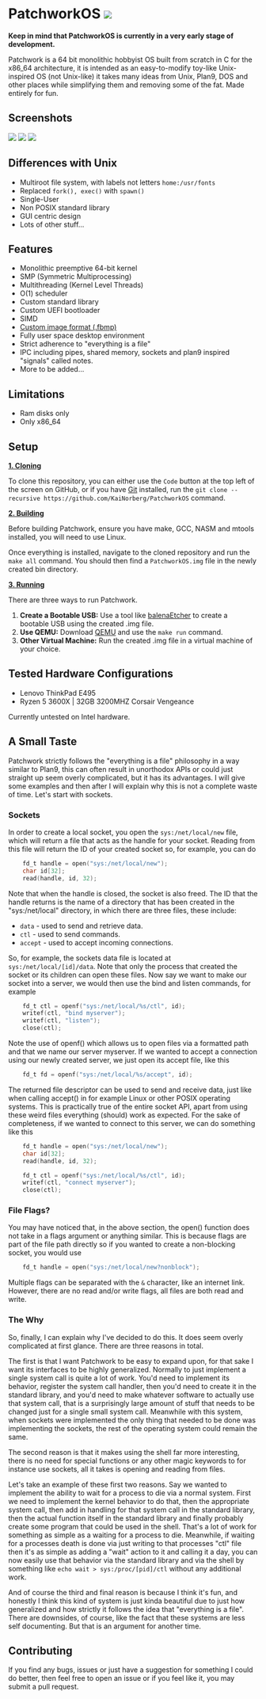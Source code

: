 # PatchworkOS ![](https://img.shields.io/badge/License-MIT-green)

**Keep in mind that PatchworkOS is currently in a very early stage of development.**

Patchwork is a 64 bit monolithic hobbyist OS built from scratch in C for the x86_64 architecture, it is intended as an easy-to-modify toy-like Unix-inspired OS (not Unix-like) it takes many ideas from Unix, Plan9, DOS and other places while simplifying them and removing some of the fat. Made entirely for fun.

## Screenshots

<img src="meta/screenshots/screenshot1.png" style="image-rendering: pixelated;">
<img src="meta/screenshots/screenshot2.png" style="image-rendering: pixelated;">
<img src="meta/screenshots/screenshot3.png" style="image-rendering: pixelated;">

## Differences with Unix

- Multiroot file system, with labels not letters ```home:/usr/fonts```
- Replaced ```fork(), exec()``` with ```spawn()```
- Single-User
- Non POSIX standard library
- GUI centric design
- Lots of other stuff...

## Features

- Monolithic preemptive 64-bit kernel
- SMP (Symmetric Multiprocessing)
- Multithreading (Kernel Level Threads)
- O(1) scheduler
- Custom standard library
- Custom UEFI bootloader
- SIMD
- [Custom image format (.fbmp)](https://github.com/KaiNorberg/fbmp)
- Fully user space desktop environment
- Strict adherence to "everything is a file"
- IPC including pipes, shared memory, sockets and plan9 inspired "signals" called notes.
- More to be added...

## Limitations

- Ram disks only
- Only x86_64

## Setup

<ins>**1. Cloning**</ins>

To clone this repository, you can either use the ```Code``` button at the top left of the screen on GitHub, or if you have [Git](https://git-scm.com/) installed, run the ```git clone --recursive https://github.com/KaiNorberg/PatchworkOS``` command.

<ins>**2. Building**</ins>

Before building Patchwork, ensure you have make, GCC, NASM and mtools installed, you will need to use Linux.

Once everything is installed, navigate to the cloned repository and run the ```make all``` command. You should then find a ```PatchworkOS.img``` file in the newly created bin directory.

<ins>**3. Running**</ins>

There are three ways to run Patchwork.

1. **Create a Bootable USB:** Use a tool like [balenaEtcher](https://etcher.balena.io/) to create a bootable USB using the created .img file.
2. **Use QEMU:** Download [QEMU](https://www.qemu.org/) and use the ```make run``` command.
3. **Other Virtual Machine:** Run the created .img file in a virtual machine of your choice.

## Tested Hardware Configurations

- Lenovo ThinkPad E495
- Ryzen 5 3600X | 32GB 3200MHZ Corsair Vengeance

Currently untested on Intel hardware.

## A Small Taste

Patchwork strictly follows the "everything is a file" philosophy in a way similar to Plan9, this can often result in unorthodox APIs or could just straight up seem overly complicated, but it has its advantages. I will give some examples and then after I will explain why this is not a complete waste of time. Let's start with sockets.

### Sockets

In order to create a local socket, you open the ```sys:/net/local/new``` file, which will return a file that acts as the handle for your socket. Reading from this file will return the ID of your created socket so, for example, you can do
```c
    fd_t handle = open("sys:/net/local/new");
    char id[32];
    read(handle, id, 32);
```
Note that when the handle is closed, the socket is also freed. The ID that the handle returns is the name of a directory that has been created in the "sys:/net/local" directory, in which there are three files, these include:
- ```data``` - used to send and retrieve data.
- ```ctl``` - used to send commands.
- ```accept``` - used to accept incoming connections.

So, for example, the sockets data file is located at ```sys:/net/local/[id]/data```. Note that only the process that created the socket or its children can open these files. Now say we want to make our socket into a server, we would then use the bind and listen commands, for example
```c
    fd_t ctl = openf("sys:/net/local/%s/ctl", id);
    writef(ctl, "bind myserver");
    writef(ctl, "listen");
    close(ctl);
```
Note the use of openf() which allows us to open files via a formatted path and that we name our server myserver. If we wanted to accept a connection using our newly created server, we just open its accept file, like this
```c
    fd_t fd = openf("sys:/net/local/%s/accept", id);
```
The returned file descriptor can be used to send and receive data, just like when calling accept() in for example Linux or other POSIX operating systems. This is practically true of the entire socket API, apart from using these weird files everything (should) work as expected. For the sake of completeness, if we wanted to connect to this server, we can do something like this
```c
    fd_t handle = open("sys:/net/local/new");
    char id[32];
    read(handle, id, 32);

    fd_t ctl = openf("sys:/net/local/%s/ctl", id);
    writef(ctl, "connect myserver");
    close(ctl);
```

### File Flags?

You may have noticed that, in the above section, the open() function does not take in a flags argument or anything similar. This is because flags are part of the file path directly so if you wanted to create a non-blocking socket, you would use
```c
    fd_t handle = open("sys:/net/local/new?nonblock");
```
Multiple flags can be separated with the ```&``` character, like an internet link. However, there are no read and/or write flags, all files are both read and write.

### The Why

So, finally, I can explain why I've decided to do this. It does seem overly complicated at first glance. There are three reasons in total.

The first is that I want Patchwork to be easy to expand upon, for that sake I want its interfaces to be highly generalized. Normally to just implement a single system call is quite a lot of work. You'd need to implement its behavior, register the system call handler, then you'd need to create it in the standard library, and you'd need to make whatever software to actually use that system call, that is a surprisingly large amount of stuff that needs to be changed just for a single small system call. Meanwhile with this system, when sockets were implemented the only thing that needed to be done was implementing the sockets, the rest of the operating system could remain the same.

The second reason is that it makes using the shell far more interesting, there is no need for special functions or any other magic keywords to for instance use sockets, all it takes is opening and reading from files.

Let's take an example of these first two reasons. Say we wanted to implement the ability to wait for a process to die via a normal system. First we need to implement the kernel behavior to do that, then the appropriate system call, then add in handling for that system call in the standard library, then the actual function itself in the standard library and finally probably create some program that could be used in the shell. That's a lot of work for something as simple as a waiting for a process to die. Meanwhile, if waiting for a processes death is done via just writing to that processes "ctl" file then it's as simple as adding a "wait" action to it and calling it a day, you can now easily use that behavior via the standard library and via the shell by something like ```echo wait > sys:/proc/[pid]/ctl``` without any additional work.

And of course the third and final reason is because I think it's fun, and honestly I think this kind of system is just kinda beautiful due to just how generalized and how strictly it follows the idea that "everything is a file". There are downsides, of course, like the fact that these systems are less self documenting. But that is an argument for another time.

## Contributing

If you find any bugs, issues or just have a suggestion for something I could do better, then feel free to open an issue or if you feel like it, you may submit a pull request.
